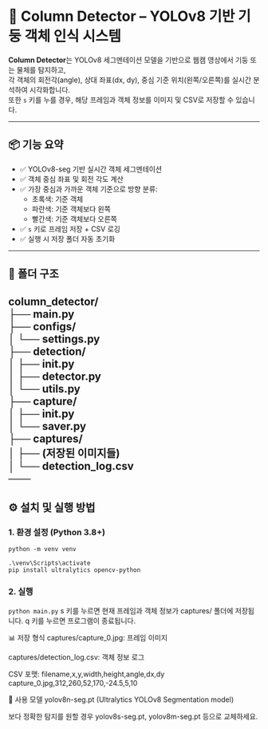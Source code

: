# 🧱 Column Detector – YOLOv8 기반 기둥 객체 인식 시스템

**Column Detector**는 YOLOv8 세그멘테이션 모델을 기반으로 웹캠 영상에서 기둥 또는 물체를 탐지하고,  
각 객체의 회전각(angle), 상대 좌표(dx, dy), 중심 기준 위치(왼쪽/오른쪽)를 실시간 분석하여 시각화합니다.  
또한 `s` 키를 누를 경우, 해당 프레임과 객체 정보를 이미지 및 CSV로 저장할 수 있습니다.

---

## 📦 기능 요약

- ✅ YOLOv8-seg 기반 실시간 객체 세그멘테이션
- ✅ 객체 중심 좌표 및 회전 각도 계산
- ✅ 가장 중심과 가까운 객체 기준으로 방향 분류:
  - 초록색: 기준 객체
  - 파란색: 기준 객체보다 왼쪽
  - 빨간색: 기준 객체보다 오른쪽
- ✅ `s` 키로 프레임 저장 + CSV 로깅
- ✅ 실행 시 저장 폴더 자동 초기화

---

## 📂 폴더 구조  ##

column_detector/  
├── main.py  
├── configs/  
│ └── settings.py  
├── detection/  
│ ├── init.py  
│ ├── detector.py  
│ └── utils.py  
├── capture/  
│ ├── init.py  
│ └── saver.py  
├── captures/  
│ ├── (저장된 이미지들)  
│ └── detection_log.csv  
───  
---

## ⚙️ 설치 및 실행 방법

### 1. 환경 설정 (Python 3.8+)
```python -m venv venv```  
```
.\venv\Scripts\activate    
pip install ultralytics opencv-python  
```
  
### 2. 실행
```python main.py```
s 키를 누르면 현재 프레임과 객체 정보가 captures/ 폴더에 저장됩니다.
q 키를 누르면 프로그램이 종료됩니다.

📊 저장 형식
captures/capture_0.jpg: 프레임 이미지

captures/detection_log.csv: 객체 정보 로그

CSV 포맷:
filename,x,y,width,height,angle,dx,dy
capture_0.jpg,312,260,52,170,-24.5,5,10  

🔗 사용 모델
yolov8n-seg.pt (Ultralytics YOLOv8 Segmentation model)

보다 정확한 탐지를 원할 경우 yolov8s-seg.pt, yolov8m-seg.pt 등으로 교체하세요.